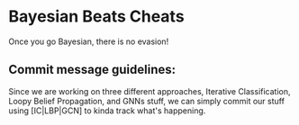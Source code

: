 # Bayesian Beats Cheats
Once you go Bayesian, there is no evasion!

## Commit message guidelines:
Since we are working on three different approaches, Iterative Classification, Loopy Belief Propagation, and GNNs stuff, we can simply commit our stuff using [IC|LBP|GCN] <commit message here>  to kinda track what's happening.
